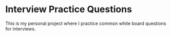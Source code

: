 # Interview Practice Questions
This is my personal project where I practice common white board questions for interviews. 
